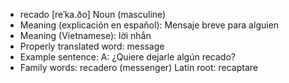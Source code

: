 - recado	[reˈka.ðo]	Noun (masculine)
- Meaning (explicación en español): Mensaje breve para alguien
- Meaning (Vietnamese): lời nhắn
- Properly translated word: message
- Example sentence: A: ¿Quiere dejarle algún recado?
- Family words: recadero (messenger)	Latin root: recaptare